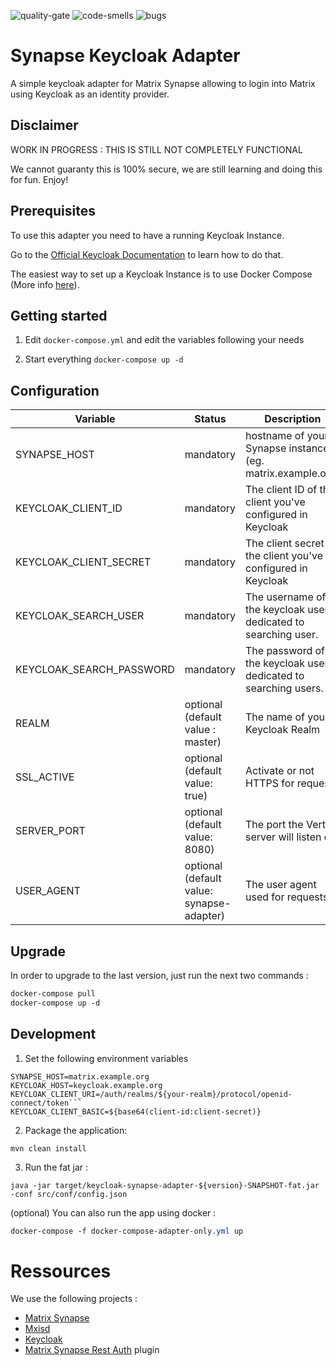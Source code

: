 
![quality-gate](https://sonar.hoohoot.org/api/project_badges/measure?project=io.vertx%3Akeycloak-synapse-adapter&metric=alert_status)
![code-smells](https://sonar.hoohoot.org/api/project_badges/measure?project=io.vertx%3Akeycloak-synapse-adapter&metric=code_smells)
![bugs](https://sonar.hoohoot.org/api/project_badges/measure?project=io.vertx%3Akeycloak-synapse-adapter&metric=bugs)

# Synapse Keycloak Adapter

A simple keycloak adapter for Matrix Synapse allowing to 
login into Matrix using Keycloak as an identity provider. 

## Disclaimer

WORK IN PROGRESS : THIS IS STILL NOT COMPLETELY FUNCTIONAL

We cannot guaranty this is 100% secure, we are still learning and doing this for fun.
Enjoy!  

## Prerequisites 

To use this adapter you need to have a running Keycloak Instance.

Go to the [Official Keycloak Documentation](https://www.keycloak.org/docs/latest/getting_started/index.html) to learn how to do that.

The easiest way to set up a Keycloak Instance is to use Docker Compose (More info [here](https://github.com/jboss-dockerfiles/keycloak)).

## Getting started

1. Edit ``docker-compose.yml`` and edit the variables following your needs

2. Start everything ``docker-compose up -d``

## Configuration


| Variable        | Status           | Description  |
| -------- |-------------| -----|
| SYNAPSE_HOST     | mandatory | hostname of your Synapse instance (eg. matrix.example.org)  |
| KEYCLOAK_CLIENT_ID | mandatory     |    The client ID of the client you've configured in Keycloak |
| KEYCLOAK_CLIENT_SECRET | mandatory     |    The client secret of the client you've configured in Keycloak |
| KEYCLOAK_SEARCH_USER | mandatory     | The username of the keycloak user dedicated to searching user. |
| KEYCLOAK_SEARCH_PASSWORD | mandatory     | The password of the keycloak user dedicated to searching users. |
| REALM     | optional (default value : master)      |   The name of your Keycloak Realm |
| SSL_ACTIVE | optional (default value: true)     | Activate or not HTTPS for requests  |
| SERVER_PORT | optional (default value: 8080)     |    The port the VertX server will listen on |
| USER_AGENT | optional (default value: synapse-adapter)     |  The user agent used for requests |

## Upgrade

In order to upgrade to the last version, just run the next two commands :

```css
docker-compose pull
docker-compose up -d
```

## Development

1. Set the following environment variables
```
SYNAPSE_HOST=matrix.example.org
KEYCLOAK_HOST=keycloak.example.org
KEYCLOAK_CLIENT_URI=/auth/realms/${your-realm}/protocol/openid-connect/token```
KEYCLOAK_CLIENT_BASIC=${base64(client-id:client-secret)}
```

2. Package the application:
```
mvn clean install
```

3. Run the fat jar :
```
java -jar target/keycloak-synapse-adapter-${version}-SNAPSHOT-fat.jar -conf src/conf/config.json
```

(optional) You can also run the app using docker :

```css
docker-compose -f docker-compose-adapter-only.yml up
```

# Ressources

We use the following projects :
- [Matrix Synapse](https://github.com/matrix-org/synapse)
- [Mxisd](https://github.com/kamax-io/mxisd)
- [Keycloak](https://github.com/jboss-dockerfiles/keycloak)
- [Matrix Synapse Rest Auth](https://github.com/kamax-io/matrix-synapse-rest-auth) plugin